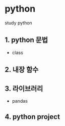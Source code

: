# python
study python

## 1. python 문법
- class

## 2. 내장 함수

## 3. 라이브러리
- pandas

## 4. python project

